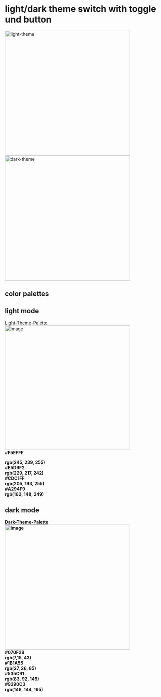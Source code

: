 # light/dark theme switch with toggle und button<br>

<img width="400" alt="light-theme" src="![Bildschirmfoto_20-10-2025_23727_127 0 0 1](https://github.com/user-attachments/assets/12b3c1d0-fa94-485a-93e2-3e8c489ca49f" />
<img width="400" alt="dark-theme" src="![Bildschirmfoto_20-10-2025_23714_127 0 0 1](https://github.com/user-attachments/assets/161e6bec-e046-4517-b6e5-c30900803bdb" />


## color palettes<br>
## light mode<br>
[Light-Theme-Palette](https://colorhunt.co/palette/f5efffe5d9f2cdc1ffa294f9)<br>
<img width="400" height="400" alt="image" src="https://github.com/user-attachments/assets/5049f179-8f04-4437-80a9-9a182e9f7e8c" />
<br>
<b>
#F5EFFF<br>
<div background-color: #F5EFFF; width: 4px></div>
rgb(245, 239, 255)<br>
#E5D9F2<br>
rgb(229, 217, 242)<br>
#CDC1FF<br>
rgb(205, 193, 255)<br>
#A294F9<br>
rgb(162, 148, 249)<br>
<b>

## dark mode<br>
[Dark-Theme-Palette](https://colorhunt.co/palette/070f2b1b1a55535c919290c3)<br>
<img width="400" height="400" alt="image" src="https://github.com/user-attachments/assets/acdb2db4-ff44-4c11-92ab-154b1d0ab1c6" />
<br>
<b>
#070F2B<br>
rgb(7,15, 43)<br>
#1B1A55<br>
rgb(27, 26, 85)<br>
#535C91<br>
rgb(83, 92, 145)<br>
#9290C3<br>
rgb(146, 144, 195)<br>
<b>
